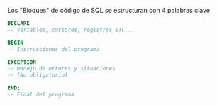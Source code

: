 Los "Bloques" de código de SQL se estructuran con 4 palabras clave

```SQL
DECLARE
-- Variables, cursores, registros ETC...

BEGIN
-- Instrucciones del programa

EXCEPTION
-- manejo de errores y situaciones
-- (No obligatorio)

END;
-- Final del programa
```
